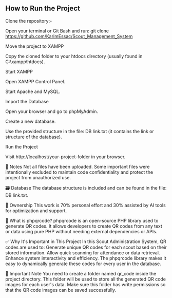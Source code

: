 How to Run the Project
----------------------
Clone the repository:-

Open your terminal or Git Bash and run: git clone https://github.com/KarimEssac/Scout_Management_System

Move the project to XAMPP

Copy the cloned folder to your htdocs directory (usually found in C:\xampp\htdocs).

Start XAMPP

Open XAMPP Control Panel.

Start Apache and MySQL.

Import the Database

Open your browser and go to phpMyAdmin.

Create a new database.

Use the provided structure in the file: DB link.txt (it contains the link or structure of the database).

Run the Project

Visit http://localhost/your-project-folder in your browser.

📂 Notes
Not all files have been uploaded. Some important files were intentionally excluded to maintain code confidentiality and protect the project from unauthorized use.

🗃️ Database
The database structure is included and can be found in the file: DB link.txt.

👤 Ownership
This work is 70% personal effort and 30% assisted by AI tools for optimization and support.

📘 What is phpqrcode?
phpqrcode is an open-source PHP library used to generate QR codes. It allows developers to create QR codes from any text or data using pure PHP without needing external dependencies or APIs.

✅ Why It's Important in This Project
In this Scout Administration System, QR codes are used to:
Generate unique QR codes for each scout based on their stored information.
Allow quick scanning for attendance or data retrieval.
Enhance system interactivity and efficiency.
The phpqrcode library makes it easy to dynamically generate these codes for every user in the database.

📁 Important Note
You need to create a folder named qr_code inside the project directory.
This folder will be used to store all the generated QR code images for each user's data.
Make sure this folder has write permissions so that the QR code images can be saved successfully.
